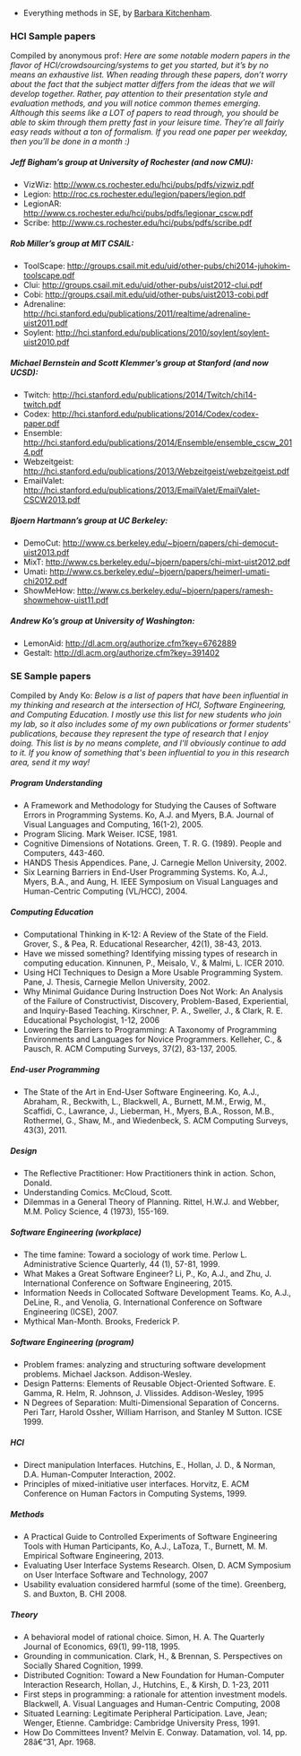 * Everything methods in SE, by [Barbara Kitchenham](http://dblp.uni-trier.de/pers/hd/k/Kitchenham:Barbara_A=).

### HCI Sample papers

Compiled by anonymous prof:
*Here are some notable modern papers in the flavor of HCI/crowdsourcing/systems to get you started, but it’s by no means an exhaustive list.
When reading through these papers, don’t worry about the fact that the subject matter differs from the ideas that we will develop together. Rather, pay attention to their presentation style and evaluation methods, and you will notice common themes emerging.
Although this seems like a LOT of papers to read through, you should be able to skim through them pretty fast in your leisure time. They’re all fairly easy reads without a ton of formalism. If you read one paper per weekday, then you’ll be done in a month :)*

##### Jeff Bigham’s group at University of Rochester (and now CMU):
* VizWiz: http://www.cs.rochester.edu/hci/pubs/pdfs/vizwiz.pdf
* Legion: http://roc.cs.rochester.edu/legion/papers/legion.pdf
* LegionAR: http://www.cs.rochester.edu/hci/pubs/pdfs/legionar_cscw.pdf
* Scribe: http://www.cs.rochester.edu/hci/pubs/pdfs/scribe.pdf

##### Rob Miller’s group at MIT CSAIL:
* ToolScape: http://groups.csail.mit.edu/uid/other-pubs/chi2014-juhokim-toolscape.pdf
* Clui: http://groups.csail.mit.edu/uid/other-pubs/uist2012-clui.pdf
* Cobi: http://groups.csail.mit.edu/uid/other-pubs/uist2013-cobi.pdf
* Adrenaline: http://hci.stanford.edu/publications/2011/realtime/adrenaline-uist2011.pdf
* Soylent: http://hci.stanford.edu/publications/2010/soylent/soylent-uist2010.pdf

##### Michael Bernstein and Scott Klemmer’s group at Stanford (and now UCSD):
* Twitch: http://hci.stanford.edu/publications/2014/Twitch/chi14-twitch.pdf
* Codex: http://hci.stanford.edu/publications/2014/Codex/codex-paper.pdf
* Ensemble: http://hci.stanford.edu/publications/2014/Ensemble/ensemble_cscw_2014.pdf
* Webzeitgeist: http://hci.stanford.edu/publications/2013/Webzeitgeist/webzeitgeist.pdf
* EmailValet: http://hci.stanford.edu/publications/2013/EmailValet/EmailValet-CSCW2013.pdf

##### Bjoern Hartmann’s group at UC Berkeley:
* DemoCut: http://www.cs.berkeley.edu/~bjoern/papers/chi-democut-uist2013.pdf
* MixT: http://www.cs.berkeley.edu/~bjoern/papers/chi-mixt-uist2012.pdf
* Umati: http://www.cs.berkeley.edu/~bjoern/papers/heimerl-umati-chi2012.pdf
* ShowMeHow: http://www.cs.berkeley.edu/~bjoern/papers/ramesh-showmehow-uist11.pdf

##### Andrew Ko’s group at University of Washington:
* LemonAid: http://dl.acm.org/authorize.cfm?key=6762889
* Gestalt: http://dl.acm.org/authorize.cfm?key=391402

### SE Sample papers

Compiled by Andy Ko:
*Below is a list of papers that have been influential in my thinking and research at the intersection of HCI, Software Engineering, and Computing Education. I mostly use this list for new students who join my lab, so it also includes some of my own publications or former students' publications, because they represent the type of research that I enjoy doing.
This list is by no means complete, and I'll obviously continue to add to it. If you know of something that's been influential to you in this research area, send it my way!*

##### Program Understanding

* A Framework and Methodology for Studying the Causes of Software Errors in Programming Systems. Ko, A.J. and Myers, B.A. Journal of Visual Languages and Computing, 16(1-2), 2005.
* Program Slicing. Mark Weiser. ICSE, 1981.
* Cognitive Dimensions of Notations. Green, T. R. G. (1989). People and Computers, 443-460.
* HANDS Thesis Appendices. Pane, J. Carnegie Mellon University, 2002.
* Six Learning Barriers in End-User Programming Systems. Ko, A.J., Myers, B.A., and Aung, H. IEEE Symposium on Visual Languages and Human-Centric Computing (VL/HCC), 2004.

##### Computing Education

* Computational Thinking in K-12: A Review of the State of the Field. Grover, S., & Pea, R. Educational Researcher, 42(1), 38-43, 2013.
* Have we missed something? Identifying missing types of research in computing education. Kinnunen, P., Meisalo, V., & Malmi, L. ICER 2010.
* Using HCI Techniques to Design a More Usable Programming System. Pane, J. Thesis, Carnegie Mellon University, 2002.
* Why Minimal Guidance During Instruction Does Not Work: An Analysis of the Failure of Constructivist, Discovery, Problem-Based, Experiential, and Inquiry-Based Teaching. Kirschner, P. A., Sweller, J., & Clark, R. E. Educational Psychologist, 1-12, 2006
* Lowering the Barriers to Programming: A Taxonomy of Programming Environments and Languages for Novice Programmers. Kelleher, C., & Pausch, R. ACM Computing Surveys, 37(2), 83-137, 2005.

##### End-user Programming

* The State of the Art in End-User Software Engineering. Ko, A.J., Abraham, R., Beckwith, L., Blackwell, A., Burnett, M.M., Erwig, M., Scaffidi, C., Lawrance, J., Lieberman, H., Myers, B.A., Rosson, M.B., Rothermel, G., Shaw, M., and Wiedenbeck, S. ACM Computing Surveys, 43(3), 2011.

##### Design

* The Reflective Practitioner: How Practitioners think in action. Schon, Donald.
* Understanding Comics. McCloud, Scott.
* Dilemmas in a General Theory of Planning. Rittel, H.W.J. and Webber, M.M. Policy Science, 4 (1973), 155-169.

##### Software Engineering (workplace)

* The time famine: Toward a sociology of work time. Perlow L. Administrative Science Quarterly, 44 (1), 57-81, 1999.
* What Makes a Great Software Engineer? Li, P., Ko, A.J., and Zhu, J. International Conference on Software Engineering, 2015.
* Information Needs in Collocated Software Development Teams. Ko, A.J., DeLine, R., and Venolia, G. International Conference on Software Engineering (ICSE), 2007.
* Mythical Man-Month. Brooks, Frederick P.

##### Software Engineering (program)

* Problem frames: analyzing and structuring software development problems. Michael Jackson. Addison-Wesley.
* Design Patterns: Elements of Reusable Object-Oriented Software. E. Gamma, R. Helm, R. Johnson, J. Vlissides. Addison-Wesley, 1995
* N Degrees of Separation: Multi-Dimensional Separation of Concerns. Peri Tarr, Harold Ossher, William Harrison, and Stanley M Sutton. ICSE 1999.

##### HCI

* Direct manipulation Interfaces. Hutchins, E., Hollan, J. D., & Norman, D.A. Human-Computer Interaction, 2002.
* Principles of mixed-initiative user interfaces. Horvitz, E. ACM Conference on Human Factors in Computing Systems, 1999.

##### Methods

* A Practical Guide to Controlled Experiments of Software Engineering Tools with Human Participants, Ko, A.J., LaToza, T., Burnett, M. M. Empirical Software Engineering, 2013.
* Evaluating User Interface Systems Research. Olsen, D. ACM Symposium on User Interface Software and Technology, 2007
* Usability evaluation considered harmful (some of the time). Greenberg, S. and Buxton, B. CHI 2008.

##### Theory

* A behavioral model of rational choice. Simon, H. A. The Quarterly Journal of Economics, 69(1), 99-118, 1995.
* Grounding in communication. Clark, H., & Brennan, S. Perspectives on Socially Shared Cognition, 1999.
* Distributed Cognition: Toward a New Foundation for Human-Computer Interaction Research, Hollan, J., Hutchins, E., & Kirsh, D. 1-23, 2011
* First steps in programming: a rationale for attention investment models. Blackwell, A. Visual Languages and Human-Centric Computing, 2008
* Situated Learning: Legitimate Peripheral Participation. Lave, Jean; Wenger, Etienne. Cambridge: Cambridge University Press, 1991.
* How Do Committees Invent? Melvin E. Conway. Datamation, vol. 14, pp. 28â€“31, Apr. 1968.
